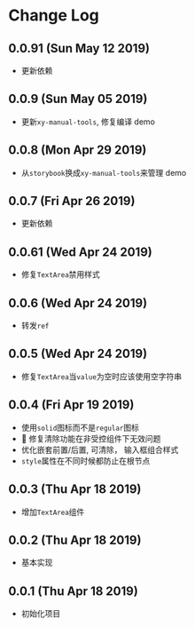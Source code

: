 # Change Log

## 0.0.91 (Sun May 12 2019)

-   更新依赖

## 0.0.9 (Sun May 05 2019)

-   更新`xy-manual-tools`, 修复编译 demo

## 0.0.8 (Mon Apr 29 2019)

-   从`storybook`换成`xy-manual-tools`来管理 demo

## 0.0.7 (Fri Apr 26 2019)

-   更新依赖

## 0.0.61 (Wed Apr 24 2019)

-   修复`TextArea`禁用样式

## 0.0.6 (Wed Apr 24 2019)

-   转发`ref`

## 0.0.5 (Wed Apr 24 2019)

-   修复`TextArea`当`value`为空时应该使用空字符串

## 0.0.4 (Fri Apr 19 2019)

-   使用`solid`图标而不是`regular`图标
-   🎉 修复清除功能在非受控组件下无效问题
-   优化嵌套前置/后置, 可清除， 输入框组合样式
-   `style`属性在不同时候都防止在根节点

## 0.0.3 (Thu Apr 18 2019)

-   增加`TextArea`组件

## 0.0.2 (Thu Apr 18 2019)

-   基本实现

## 0.0.1 (Thu Apr 18 2019)

-   初始化项目
